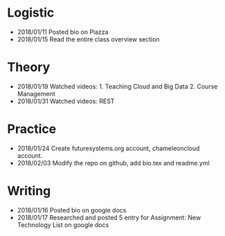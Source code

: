 # Logistic

* 2018/01/11 Posted bio on Piazza
* 2018/01/15 Read the entire class overview section 

# Theory

* 2018/01/19 Watched videos: 1. Teaching Cloud and Big Data 2. Course Management
* 2018/01/31 Watched videos: REST


# Practice
* 2018/01/24 Create futuresystems.org account, chameleoncloud account.
* 2018/02/03 Modify the repo on github, add bio.tex and readme.yml


# Writing

* 2018/01/16 Posted bio on google docs
* 2018/01/17 Researched and posted 5 entry for Assignment: New Technology List on google docs
